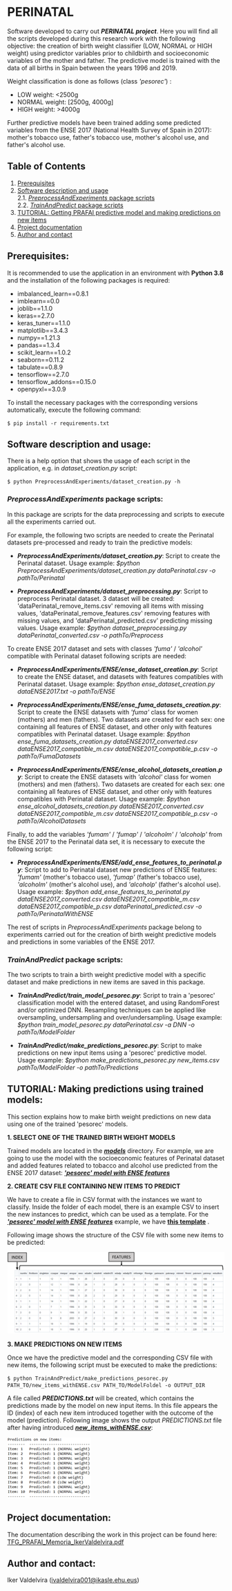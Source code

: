 # PERINATAL

Software developed to carry out ***PERINATAL project***. Here you will find all the scripts developed during this research work with the following objective: the creation of birth weight classifier (LOW, NORMAL or HIGH weight) using predictor variables prior to childbirth and socioeconomic variables of the mother and father. The predictive model is trained with the data of all births in Spain between the years 1996 and 2019.

Weight classification is done as follows (class *'pesorec'*) :
* LOW weight: <2500g
* NORMAL weight: \[2500g, 4000g\]
* HIGH weight: >4000g

Further predictive models have been trained adding some predicted variables from the ENSE 2017 (National Health Survey of Spain in 2017): mother's tobacco use, father's tobacco use, mother's alcohol use, and father's alcohol use.

## Table of Contents
1. [Prerequisites](#prerequisites)
2. [Software description and usage](#software-description-and-usage)
<br />2.1. [*PreprocessAndExperiments* package scripts](#preprocessandexperiments-package-scripts)
<br />2.2. [*TrainAndPredict* package scripts](#trainandpredict-package-scripts)
3. [TUTORIAL: Getting PRAFAI predictive model and making predictions on new items](#tutorial-getting-prafai-predictive-model-and-making-predictions-on-new-items)
4. [Project documentation](#project-documentation)
5. [Author and contact](#author-and-contact)

## Prerequisites:

It is recommended to use the application in an environment with **Python 3.8** and the installation of the following packages is required:

* imbalanced_learn==0.8.1
* imblearn==0.0
* joblib==1.1.0
* keras==2.7.0
* keras_tuner==1.1.0
* matplotlib==3.4.3
* numpy==1.21.3
* pandas==1.3.4
* scikit_learn==1.0.2
* seaborn==0.11.2
* tabulate==0.8.9
* tensorflow==2.7.0
* tensorflow_addons==0.15.0
* openpyxl==3.0.9

To install the necessary packages with the corresponding versions automatically, execute the following command:

```
$ pip install -r requirements.txt
```

## Software description and usage:

There is a help option that shows the usage of each script in the application, e.g. in *dataset_creation.py* script:

```
$ python PreprocessAndExperiments/dataset_creation.py -h
```
  
### *PreprocessAndExperiments* package scripts:
In this package are scripts for the data preprocessing and scripts to execute all the experiments carried out.

For example, the following two scripts are needed to create the Perinatal datasets pre-processed and ready to train the predictive models:

* ***PreprocessAndExperiments/dataset_creation.py***: Script to create the Perinatal dataset. Usage example: *$python PreprocessAndExperiments/dataset_creation.py dataPerinatal.csv -o pathTo/Perinatal*

* ***PreprocessAndExperiments/dataset_preprocessing.py***: Script to preprocess Perinatal dataset. 3 dataset will be created: 'dataPerinatal_remove_items.csv' removing all items with missing values, 'dataPerinatal_remove_features.csv' removing features with missing values, and 'dataPerinatal_predicted.csv' predicting missing values. Usage example: *$python dataset_preprocessing.py dataPerinatal_converted.csv -o pathTo/Preprocess*


To create ENSE 2017 dataset and sets with classes *'fuma'* / *'alcohol'* compatible with Perinatal dataset following scripts are needed:

* ***PreprocessAndExperiments/ENSE/ense_dataset_creation.py***: Script to create the ENSE dataset, and datasets with features compatibles with Perinatal dataset. Usage example: *$python ense_dataset_creation.py dataENSE2017.txt -o pathTo/ENSE*

* ***PreprocessAndExperiments/ENSE/ense_fuma_datasets_creation.py***: Script to create the ENSE datasets with *'fuma'* class for women (mothers) and men (fathers). Two datasets are created for each sex: one containing all features of ENSE dataset, and other only with features compatibles with Perinatal dataset. Usage example: *$python ense_fuma_datasets_creation.py dataENSE2017_converted.csv dataENSE2017_compatible_m.csv dataENSE2017_compatible_p.csv -o pathTo/FumaDatasets*

* ***PreprocessAndExperiments/ENSE/ense_alcohol_datasets_creation.py***: Script to create the ENSE datasets with *'alcohol'* class for women (mothers) and men (fathers). Two datasets are created for each sex: one containing all features of ENSE dataset, and other only with features compatibles with Perinatal dataset. Usage example: *$python ense_alcohol_datasets_creation.py dataENSE2017_converted.csv dataENSE2017_compatible_m.csv dataENSE2017_compatible_p.csv -o pathTo/AlcoholDatasets*


Finally, to add the variables *'fumam'* / *'fumap'* / *'alcoholm'* / *'alcoholp'* from the ENSE 2017 to the Perinatal data set, it is necessary to execute the following script:

* ***PreprocessAndExperiments/ENSE/add_ense_features_to_perinatal.py***: Script to add to Perinatal dataset new predictions of ENSE features: *'fumam'* (mother's tobacco use), *'fumap'* (father's tobacco use), *'alcoholm'* (mother's alcohol use), and *'alcoholp'* (father's alcohol use). Usage example: *$python add_ense_features_to_perinatal.py dataENSE2017_converted.csv dataENSE2017_compatible_m.csv dataENSE2017_compatible_p.csv dataPerinatal_predicted.csv -o pathTo/PerinatalWithENSE*


The rest of scripts in *PreprocessAndExperiments* package belong to experiments carried out for the creation of birth weight predictive models and predictions in some variables of the ENSE 2017.


### *TrainAndPredict* package scripts:

The two scripts to train a birth weight predictive model with a specific dataset and make predictions in new items are saved in this package.

* ***TrainAndPredict/train_model_pesorec.py***: Script to train a 'pesorec' classification model with the entered dataset, and using RandomForest and/or optimized DNN. Resampling techniques can be applied like oversampling, undersampling and over/undersampling. Usage example: *$python train_model_pesorec.py dataPerinatal.csv -a DNN -o pathTo/ModelFolder*

* ***TrainAndPredict/make_predictions_pesorec.py***: Script to make predictions on new input items using a 'pesorec' predictive model. Usage example: *$python make_predictions_pesorec.py new_items.csv pathTo/ModelFolder -o pathTo/Predictions*


## TUTORIAL: Making predictions using trained models:

This section explains how to make birth weight predictions on new data using one of the trained 'pesorec' models.

**1. SELECT ONE OF THE TRAINED BIRTH WEIGHT MODELS**

Trained models are located in the [***models***](https://github.com/IkerValdelvira/Perinatal/blob/master/models/) directory. For example, we are going to use the model with the socioeconomic features of Perinatal dataset and added features related to tobacco and alcohol use predicted from the ENSE 2017 dataset: [***'pesorec' model with ENSE features***](https://github.com/IkerValdelvira/Perinatal/blob/master/models/Models_Pesorec_ENSE/Model)


**2. CREATE CSV FILE CONTAINING NEW ITEMS TO PREDICT**

We have to create a file in CSV format with the instances we want to classify. Inside the folder of each model, there is an example CSV to insert the new instances to predict, which can be used as a template. For the [***'pesorec' model with ENSE features***](https://github.com/IkerValdelvira/Perinatal/blob/master/models/Models_Pesorec_ENSE/Model) example, we have [**this template**](https://github.com/IkerValdelvira/Perinatal/blob/master/models/Models_Pesorec_ENSE/new_items_withENSE.csv) .

Following image shows the structure of the CSV file with some new items to be predicted:

![alt text](https://github.com/IkerValdelvira/Perinatal/blob/master/example_images/new_items_example.png?raw=true)

**3. MAKE PREDICTIONS ON NEW ITEMS**

Once we have the predictive model and the corresponding CSV file with new items, the following script must be executed to make the predictions:
```
$ python TrainAndPredict/make_predictions_pesorec.py PATH_TO/new_items_withENSE.csv PATH_TO/ModelFoldel -o OUTPUT_DIR
```

A file called ***PREDICTIONS.txt*** will be created, which contains the predictions made by the model on new input items. In this file appears the ID (index) of each new item introduced together with the outcome of the model (prediction). Following image shows the output *PREDICTIONS.txt* file after having introduced [***new_items_withENSE.csv***](https://github.com/IkerValdelvira/Perinatal/blob/master/models/Models_Pesorec_ENSE/new_items_withENSE.csv):

![alt text](https://github.com/IkerValdelvira/Perinatal/blob/master/example_images/predictions_example.png?raw=true)


## Project documentation:

The documentation describing the work in this project can be found here: [TFG_PRAFAI_Memoria_IkerValdelvira.pdf](https://github.com/IkerValdelvira/TFG_PRAFAI/blob/master/documentation/TFG_PRAFAI_Memoria_IkerValdelvira.pdf)


## Author and contact:

Iker Valdelvira ([ivaldelvira001@ikasle.ehu.eus](mailto:ivaldelvira001@ikasle.ehu.eus))
